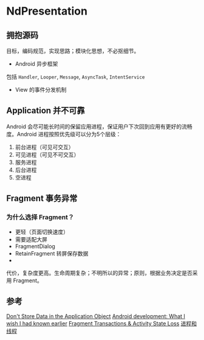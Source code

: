 # NdPresentation

## 拥抱源码

目标，编码规范，实现思路；模块化思想，不必抠细节。

- Android 异步框架

包括 `Handler`, `Looper`, `Message`, `AsyncTask`, `IntentService`

- View 的事件分发机制

## Application 并不可靠

Android 会尽可能长时间的保留应用进程，保证用户下次回到应用有更好的流畅度。Android 进程按照优先级可以分为5个层级：

1. 前台进程（可见可交互）
2. 可见进程（可见不可交互）
3. 服务进程
4. 后台进程
5. 空进程

## Fragment 事务异常

### 为什么选择 Fragment？

- 更轻（页面切换速度）
- 需要适配大屏
- FragmentDialog
- RetainFragment 转屏保存数据
- 

代价，复杂度更高。生命周期复杂；不明所以的异常；原则，根据业务决定是否采用 Fragment。

## 参考

[Don't Store Data in the Application Object](http://www.developerphil.com/dont-store-data-in-the-application-object/)
[Android development: What I wish I had known earlier](http://balpha.de/2013/07/android-development-what-i-wish-i-had-known-earlier/)
[Fragment Transactions & Activity State Loss](http://www.androiddesignpatterns.com/2013/08/fragment-transaction-commit-state-loss.html)
[进程和线程](http://developer.android.com/intl/zh-cn/guide/components/processes-and-threads.html)
